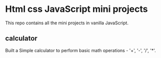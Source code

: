 # Html css JavaScript mini projects

This repo contains all the mini projects in vanilla JavaScript.

## calculator

Built a Simple calculator to perform basic math operations - '+', '-', '/', '*'.
